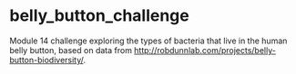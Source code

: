 # belly_button_challenge

Module 14 challenge exploring the types of bacteria that live in the human belly button, based on data from http://robdunnlab.com/projects/belly-button-biodiversity/.
